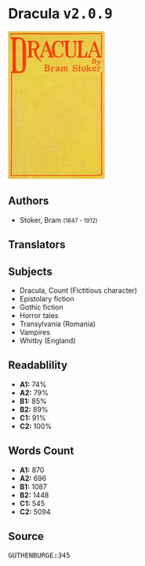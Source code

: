 # Dracula <kbd>v2.0.9</kbd>

![](./cover.medium.jpg "")

## Authors


 - Stoker, Bram <small>(1847 - 1912)</small>

## Translators



## Subjects


 - Dracula, Count (Fictitious character)
 - Epistolary fiction
 - Gothic fiction
 - Horror tales
 - Transylvania (Romania)
 - Vampires
 - Whitby (England)

## Readablility


 - **A1:** 74%
 - **A2:** 79%
 - **B1:** 85%
 - **B2:** 89%
 - **C1:** 91%
 - **C2:** 100%

## Words Count


 - **A1:** 870
 - **A2:** 696
 - **B1:** 1087
 - **B2:** 1448
 - **C1:** 545
 - **C2:** 5094

## Source


<kbd>GUTHENBURGE:345</kbd>

